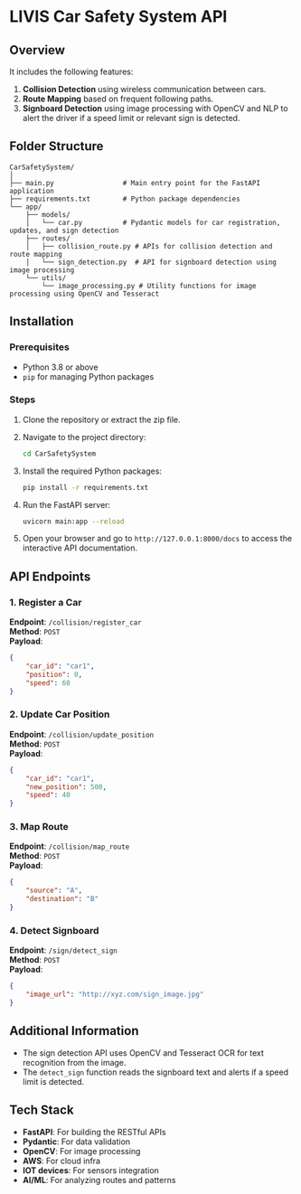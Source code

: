 
# LIVIS Car Safety System API

## Overview

It includes the following features:
1. **Collision Detection** using wireless communication between cars.
2. **Route Mapping** based on frequent following paths.
3. **Signboard Detection** using image processing with OpenCV and NLP to alert the driver if a speed limit or relevant sign is detected.

## Folder Structure

```
CarSafetySystem/
│
├── main.py                 # Main entry point for the FastAPI application
├── requirements.txt        # Python package dependencies
└── app/
    ├── models/
    │   └── car.py          # Pydantic models for car registration, updates, and sign detection
    ├── routes/
    │   ├── collision_route.py # APIs for collision detection and route mapping
    │   └── sign_detection.py  # API for signboard detection using image processing
    └── utils/
        └── image_processing.py # Utility functions for image processing using OpenCV and Tesseract
```

## Installation

### Prerequisites

- Python 3.8 or above
- `pip` for managing Python packages

### Steps

1. Clone the repository or extract the zip file.
2. Navigate to the project directory:
   ```bash
   cd CarSafetySystem
   ```
3. Install the required Python packages:
   ```bash
   pip install -r requirements.txt
   ```
4. Run the FastAPI server:
   ```bash
   uvicorn main:app --reload
   ```

5. Open your browser and go to `http://127.0.0.1:8000/docs` to access the interactive API documentation.

## API Endpoints

### 1. Register a Car
**Endpoint**: `/collision/register_car`  
**Method**: `POST`  
**Payload**:
```json
{
    "car_id": "car1",
    "position": 0,
    "speed": 60
}
```

### 2. Update Car Position
**Endpoint**: `/collision/update_position`  
**Method**: `POST`  
**Payload**:
```json
{
    "car_id": "car1",
    "new_position": 500,
    "speed": 40
}
```

### 3. Map Route
**Endpoint**: `/collision/map_route`  
**Method**: `POST`  
**Payload**:
```json
{
    "source": "A",
    "destination": "B"
}
```

### 4. Detect Signboard
**Endpoint**: `/sign/detect_sign`  
**Method**: `POST`  
**Payload**:
```json
{
    "image_url": "http://xyz.com/sign_image.jpg"
}
```

## Additional Information

- The sign detection API uses OpenCV and Tesseract OCR for text recognition from the image.
- The `detect_sign` function reads the signboard text and alerts if a speed limit is detected.

## Tech Stack

- **FastAPI**: For building the RESTful APIs
- **Pydantic**: For data validation
- **OpenCV**: For image processing
- **AWS**: For cloud infra
- **IOT devices**: For sensors integration
- **AI/ML**: For analyzing routes and patterns
